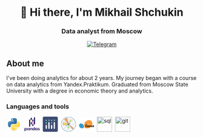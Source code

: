 <div id="header" align="center">
    <h1>👋 Hi there, I'm Mikhail Shchukin </h1>
    <h3>Data analyst from Moscow</h3>
</div>

<div id="socials" align="center">
  <a href="telegram-url">
    <img src="https://img.shields.io/badge/Telegram-blue?style=for-the-badge&logo=telegram&logoColor=white" alt="Telegram"/>
  </a>
</div>

## About me
I've been doing analytics for about 2 years. My journey began with a course on data analytics from Yandex.Praktikum. Graduated from Moscow State University with a degree in economic theory and analytics.

### Languages and tools

<img src="https://github.com/devicons/devicon/blob/master/icons/python/python-original.svg" title="python" width="40" height="40"/>&nbsp;
<img src="https://github.com/devicons/devicon/blob/master/icons/pandas/pandas-original-wordmark.svg" title="pandas" width="40" height="40"/>&nbsp;
<img src="https://github.com/devicons/devicon/blob/master/icons/plotly/plotly-original.svg" title="plotly" width="40" height="40"/>&nbsp;
<img src="https://github.com/devicons/devicon/blob/master/icons/matplotlib/matplotlib-original.svg" title="Matplotlib" width="40" height="40"/>&nbsp;
<img src="https://github.com/devicons/devicon/blob/master/icons/scikitlearn/scikitlearn-original.svg" title="scikit-learn" width="40" height="40"/>&nbsp;
<img src="https://cdn.jsdelivr.net/gh/devicons/devicon/icons/postgresql/postgresql-original.svg" title="sql" width="40" height="40"/>&nbsp;
<img src="https://cdn.jsdelivr.net/gh/devicons/devicon/icons/git/git-plain.svg" title="git" width="40" height="40"/>&nbsp;


